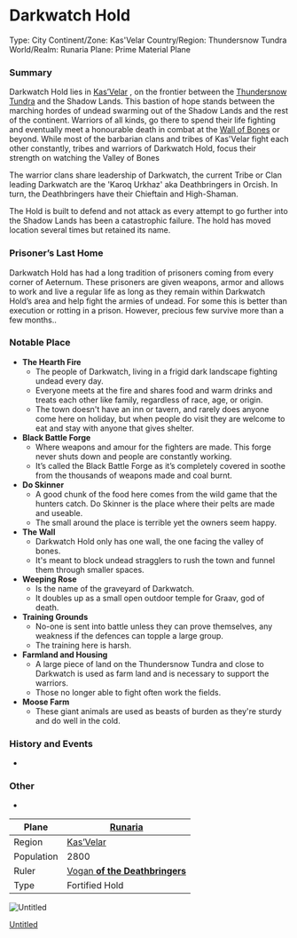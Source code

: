 # Darkwatch Hold

Type: City
Continent/Zone: Kas'Velar
Country/Region: Thundersnow Tundra
World/Realm: Runaria
Plane: Prime Material Plane

### Summary

Darkwatch Hold lies in [Kas’Velar](Kas%E2%80%99Velar%20476c9e227f2443eca550f0ab8be45af5.md) ,  on the frontier between the [Thundersnow Tundra](Thundersnow%20Tundra%206fe57e3d5f6e4f33b5a09d52643ab212.md)  and the Shadow Lands. This bastion of hope stands between the marching hordes of undead swarming out of the Shadow Lands and the rest of the continent. Warriors of all kinds, go there to spend their life fighting and eventually meet a honourable death in combat at the [Wall of Bones](Wall%20of%20Bones%2022875a22781a80448a68dd85b1c11508.md) or beyond. While most of the barbarian clans and tribes of Kas'Velar fight each other constantly, tribes and warriors of Darkwatch Hold, focus their strength on watching the Valley of Bones

The warrior clans share leadership of Darkwatch, the current Tribe or Clan leading Darkwatch are the 'Karoq Urkhaz' aka Deathbringers in Orcish. In turn, the Deathbringers have their Chieftain and High-Shaman.

The Hold is built to defend and not attack as every attempt to go further into the Shadow Lands has been a catastrophic failure. The hold has moved location several times but retained its name.

### Prisoner’s Last Home

Darkwatch Hold has had a long tradition of prisoners coming from every corner of Aeternum. These prisoners are given weapons, armor and allows to work and live a regular life as long as they remain within Darkwatch Hold’s area and help fight the armies of undead. For some this is better than execution or rotting in a prison. However, precious few survive more than a few months..

### Notable Place

- **The Hearth Fire**
    - The people of Darkwatch, living in a frigid dark landscape fighting undead every day.
    - Everyone meets at the fire and shares food and warm drinks and treats each other like family, regardless of race, age, or origin.
    - The town doesn't have an inn or tavern, and rarely does anyone come here on holiday, but when people do visit they are welcome to eat and stay with anyone that gives shelter.
- **Black Battle Forge**
    - Where weapons and amour for the fighters are made. This forge never shuts down and people are constantly working.
    - It’s called the Black Battle Forge as it’s completely covered in soothe from the thousands of weapons made and coal burnt.
- **Do Skinner**
    - A good chunk of the food here comes from the wild game that the hunters catch. Do Skinner is the place where their pelts are made and useable.
    - The small around the place is terrible yet the owners seem happy.
- **The Wall**
    - Darkwatch Hold only has one wall, the one facing the valley of bones.
    - It's meant to block undead stragglers to rush the town and funnel them through smaller spaces.
- **Weeping Rose**
    - Is the name of the graveyard of Darkwatch.
    - It doubles up as a small open outdoor temple for Graav, god of death.
- **Training Grounds**
    - No-one is sent into battle unless they can prove themselves, any weakness if the defences can topple a large group.
    - The training here is harsh.
- **Farmland and Housing**
    - A large piece of land on the Thundersnow Tundra and close to Darkwatch is used as farm land and is necessary to support the warriors.
    - Those no longer able to fight often work the fields.
- **Moose Farm**
    - These giant animals are used as beasts of burden as they're sturdy and do well in the cold.

### History and Events

-

### Other

-

| Plane | [Runaria](Runaria%2013a9b9a7f3ee4868a3a851155c4ea24b.md)  |
| --- | --- |
| Region | [Kas’Velar](Kas%E2%80%99Velar%20476c9e227f2443eca550f0ab8be45af5.md)  |
| Population | 2800 |
| Ruler | [Vogan **of the Deathbringers**](Vogan%20of%20the%20Deathbringers%20e5c32c9d879240d69c2e9664560f5fd2.md)  |
| Type | Fortified Hold |

![Untitled](Untitled%2018.png)

[Untitled](Untitled%20f0ae1cc573054d599806a4c8bf07b288.csv)